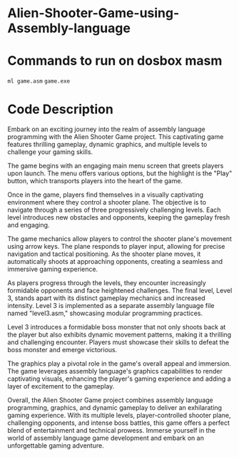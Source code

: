 # Alien-Shooter-Game-using-Assembly-language

# Commands to run on dosbox masm
```ml game.asm```
```game.exe```

# Code Description


Embark on an exciting journey into the realm of assembly language programming with the Alien Shooter Game project. This captivating game features thrilling gameplay, dynamic graphics, and multiple levels to challenge your gaming skills.

The game begins with an engaging main menu screen that greets players upon launch. The menu offers various options, but the highlight is the "Play" button, which transports players into the heart of the game.

Once in the game, players find themselves in a visually captivating environment where they control a shooter plane. The objective is to navigate through a series of three progressively challenging levels. Each level introduces new obstacles and opponents, keeping the gameplay fresh and engaging.

The game mechanics allow players to control the shooter plane's movement using arrow keys. The plane responds to player input, allowing for precise navigation and tactical positioning. As the shooter plane moves, it automatically shoots at approaching opponents, creating a seamless and immersive gaming experience.

As players progress through the levels, they encounter increasingly formidable opponents and face heightened challenges. The final level, Level 3, stands apart with its distinct gameplay mechanics and increased intensity. Level 3 is implemented as a separate assembly language file named "level3.asm," showcasing modular programming practices.

Level 3 introduces a formidable boss monster that not only shoots back at the player but also exhibits dynamic movement patterns, making it a thrilling and challenging encounter. Players must showcase their skills to defeat the boss monster and emerge victorious.

The graphics play a pivotal role in the game's overall appeal and immersion. The game leverages assembly language's graphics capabilities to render captivating visuals, enhancing the player's gaming experience and adding a layer of excitement to the gameplay.

Overall, the Alien Shooter Game project combines assembly language programming, graphics, and dynamic gameplay to deliver an exhilarating gaming experience. With its multiple levels, player-controlled shooter plane, challenging opponents, and intense boss battles, this game offers a perfect blend of entertainment and technical prowess. Immerse yourself in the world of assembly language game development and embark on an unforgettable gaming adventure.
